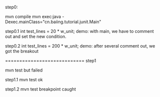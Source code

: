 
step0:

mvn compile
mvn exec:java -Dexec.mainClass="cn.baiing.tutorial.junit.Main"


step0.1
int test_lines = 20 * w_unit;
demo: with main, we have to comment out and set the new condition.


step0.2
int test_lines = 200 * w_unit;
demo: after several comment out, we got the breakout

============================
step1

mvn test
but failed

step1.1
mvn test
ok

step1.2
mvn test
breakpoint caught





